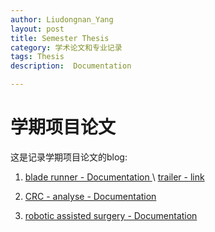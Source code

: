 ```yaml
---
author: Liudongnan_Yang
layout: post
title: Semester Thesis
category: 学术论文和专业记录
tags: Thesis
description:  Documentation

---
```


# 学期项目论文

这是记录学期项目论文的blog:


1. [blade runner - Documentation ](https://github.com/yldn/BladeRunner-Demo-/blob/master/docs/Game%20Design%20Document%20ASG.pdf) \ [trailer - link](https://youtu.be/ZJsznK6jfDY)

2. [CRC - analyse - Documentation ](https://github.com/yldn/ASP/blob/master/Documentation/CRC32%20Dokumentation.pdf)

3. [robotic assisted surgery - Documentation](https://github.com/yldn/yldn.github.io/blob/master/uploads/pdfs/merged_document.pdf)
